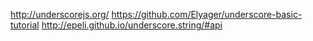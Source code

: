 http://underscorejs.org/
https://github.com/Elyager/underscore-basic-tutorial
http://epeli.github.io/underscore.string/#api
